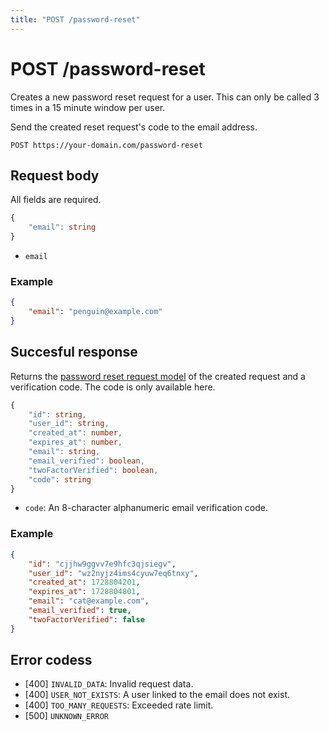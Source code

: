 ```yaml
---
title: "POST /password-reset"
---
```


# POST /password-reset

Creates a new password reset request for a user. This can only be called 3 times in a 15 minute window per user.

Send the created reset request's code to the email address.

```
POST https://your-domain.com/password-reset
```

## Request body

All fields are required.

```ts
{
    "email": string
}
```

- `email`

### Example

```json
{
    "email": "penguin@example.com"
}
```

## Succesful response

Returns the [password reset request model](/api-reference/rest/models/password-reset-request) of the created request and a verification code. The code is only available here.

```ts
{
    "id": string,
    "user_id": string,
    "created_at": number,
    "expires_at": number,
    "email": string,
    "email_verified": boolean,
    "twoFactorVerified": boolean,
    "code": string
}
```

- `code`: An 8-character alphanumeric email verification code.

### Example

```json
{
    "id": "cjjhw9ggvv7e9hfc3qjsiegv",
    "user_id": "wz2nyjz4ims4cyuw7eq6tnxy",
    "created_at": 1728804201,
    "expires_at": 1728804801,
    "email": "cat@example.com",
    "email_verified": true,
    "twoFactorVerified": false
}
```

## Error codess

- [400] `INVALID_DATA`: Invalid request data.
- [400] `USER_NOT_EXISTS`: A user linked to the email does not exist.
- [400] `TOO_MANY_REQUESTS`: Exceeded rate limit.
- [500] `UNKNOWN_ERROR`
